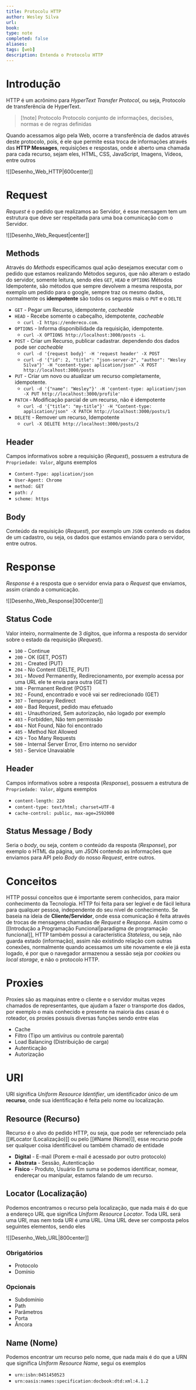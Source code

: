 ```yaml
---
title: Protocolu HTTP
author: Wesley Silva
url:
book:
type: note
completed: false
aliases:
tags: [web]
description: Entenda o Protocolu HTTP 
---
```

# Introdução
HTTP é um acrônimo para _HyperText Transfer Protocol_, ou seja, Protocolo de transferência de HyperText.

>[!note] Protocolo
>Protocolo conjunto de informações, decisões, normas e de regras definidas

Quando acessamos algo pela Web, ocorre a transferência de dados através deste protocolo, pois, é ele que permite essa troca de informações através das **HTTP Messages**, requisições e respostas, onde é aberto uma chamada para cada recurso, sejam eles, HTML, CSS, JavaScript, Imagens, Vídeos, entre outros

![[Desenho_Web_HTTP|600center]]

# Request
_Request_ é o pedido que realizamos ao Servidor, é esse mensagem tem um estrutura que deve ser respeitada para uma boa comunicação com o Servidor.

![[Desenho_Web_Request|center]]

## Methods
Através do _Methods_ especificamos qual ação desejamos executar com o pedido que estamos realizando
Métodos seguros, que não alteram o estado do servidor, somente leitura, sendo eles `GET`, `HEAD` e `OPTIONS`
Métodos Idempotente, são métodos que sempre devolvem a mesma resposta, por exemplo um pedido para o google, sempre traz os mesmo dados, normalmente os **idempotente** são todos os seguros mais o `PUT` e o `DELTE`
- `GET` - Pegar um Recurso, idempotente, *cacheable*
- `HEAD` - Recebe somente o cabeçalho, idempotente, _cacheable_
	- `curl -I https://endereco.com`.
- `OPTIONS` - Informa disponibilidade da requisição, idempotente.
	- `curl -X OPTIONS http://localhost:3000/posts -i`.
- `POST` - Criar um Recurso, publicar cadastrar. dependendo dos dados pode ser _cacheable_
	- `curl -d '{request body}' -H 'request header' -X POST`
	- `curl -d '{"id": 2, "title": "json-server-2", "author": "Wesley Silva"}' -H "content-type: aplication/json" -X POST http://localhost:3000/posts` 
 - `PUT` - Criar um novo ou atualizar um recurso completamente, idempotente.
	 - `curl -d '{"name": "Wesley"}' -H 'content-type: aplication/json -X PUT http://localhost:3000/profile'`
- `PATCH` - Modificação parcial de um recurso, não é idempotente
	- `curl -d '{"title": "my-title"}' -H "Content-type: application/json" -X PATCH http://localhost:3000/posts/1`
- `DELETE` - Remover um recurso, Idempotente
	- `curl -X DELETE http://localhost:3000/posts/2`

## Header
Campos informativos sobre a requisição (_Request_), possuem a estrutura de `Propriedade: Valor`, alguns exemplos
- `Content-Type: application/json`
- `User-Agent: Chrome`
- `method: GET`
- `path: /`
- `scheme: https`

## Body
Conteúdo da requisição (_Request_), por exemplo um `JSON` contendo os dados de um cadastro, ou seja, os dados que estamos enviando para o servidor, entre outros.

# Response
_Response_ é a resposta que o servidor envia para o _Request_ que enviamos, assim criando a comunicação.

![[Desenho_Web_Response|300center]]

## Status Code
Valor inteiro, normalmente de 3 dígitos, que informa a resposta do servidor sobre o estado da requisição (_Request_).
- `100` - Continue
- `200` - OK (GET, POST)
- `201` - Created (PUT)
- `204` - No Content (DELTE, PUT)
- `301` - Moved Permanently, Redirecionamento, por exemplo acessa por uma URL ele te envia para outra (GET)
- `308` - Permanent Rediret (POST)
- `302` - Found, encontrado e você vai ser redirecionado (GET)
- `307` - Temporary Redirect
- `400` - Bad Request, pedido mau efetuado
- `401` - Unauthorized, Sem autorização, não logado por exemplo
- `403` - Forbidden, Não tem permissão
- `404` - Not Found, Não foi encontrado
- `405` - Method Not Allowed
- `429` - Too Many Requests
- `500` - Internal Server Error, Erro interno no servidor
- `503` - Service Unavaiable

## Header
Campos informativos sobre a resposta (_Response_), possuem a estrutura de `Propriedade: Valor`, alguns exemplos
- `content-length: 220`
- `content-type: text/html; charset=UTF-8`
- `cache-control: public, max-age=2592000`

## Status Message / Body
Seria o _body_, ou seja, contem o conteúdo da resposta (_Response_), por exemplo o HTML da página, um JSON contendo as informações que enviamos para API pelo _Body_ do nosso _Request_, entre outros.

# Conceitos
HTTP possui conceitos que é importante serem conhecidos, para maior conhecimento da Tecnologia.
HTTP foi feita para ser legível e de fácil leitura para qualquer pessoa, independente do seu nível de conhecimento.
Se baseia na ideia de **Cliente/Servidor**, onde essa comunicação é feita através de trocas de mensagens chamadas de _Request_ e _Response_.
Assim como o [[Introdução a Programação Funcional|paradigma de programação funcional]], HTTP também possui a característica _Stateless_, ou seja, não guarda estado (informação), assim não existindo relação com outras conexões, normalmente quando acessamos um site novamente e ele já esta logado, é por que o navegador armazenou a sessão seja por _cookies_ ou _local storage_, e não o protocolo HTTP.

# Proxies
Proxies são as maquinas entre o cliente e o servidor muitas vezes chamados de representantes, que ajudam a fazer o transporte dos dados, por exemplo o mais conhecido e presente na maioria das casas é o roteador, os proxies possuis diversas funções sendo entre elas
- Cache
- Filtro (Tipo um antivírus ou controle parental)
- Load Balancing (Distribuição de carga)
- Autenticação
- Autorização

# URI
URI significa _Uniform Resource Identifier_, um identificador único de um **recurso**, onde sua identificação é feita pelo nome ou localização.

## Resource (Recurso)
Recurso é o alvo do pedido HTTP, ou seja, que pode ser referenciado pela [[#Locator (Localização)]] ou pelo [[#Name (Nome)]], esse recurso pode ser qualquer coisa identificável ou também chamado de entidade
- **Digital** - E-mail (Porem e-mail é acessado por outro protocolo)
- **Abstrata** - Sessão, Autenticação
- **Físico** - Produto, Usuário
Em suma  se podemos identificar, nomear, endereçar ou manipular, estamos falando de um recurso.

## Locator (Localização)
Podemos encontramos o recurso pela localização, que nada mais é do que a endereço URL que significa _Uniform Resource Locator_.
Toda URL será uma URI, mas nem toda URI é uma URL.
Uma URL deve ser composta pelos seguintes elementos, sendo eles

![[Desenho_Web_URL|800center]]

### Obrigatórios
- Protocolo
- Domínio

### Opcionais
- Subdomínio
- Path
- Parâmetros
- Porta
- Âncora

## Name (Nome)
Podemos encontrar um recurso pelo nome, que nada mais é do que a URN que significa _Uniform Resource Name_, segui os exemplos
- `urn:isbn:0451450523`
- `urn:oasis:names:specification:docbook:dtd:xml:4.1.2`